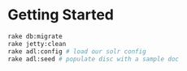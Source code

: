# Getting Started

```bash
rake db:migrate 
rake jetty:clean
rake adl:config # load our solr config
rake adl:seed # populate disc with a sample doc
